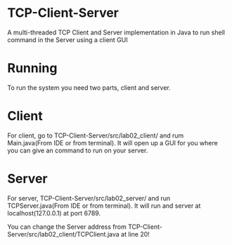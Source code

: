 # TCP-Client-Server
A multi-threaded TCP Client and Server implementation in Java to run shell command in the Server using a client GUI


# Running
To run the system you need two parts, client and server. 
  # Client
  For client, go to TCP-Client-Server/src/lab02_client/ and rum Main.java(From IDE or from terminal). It will open up a GUI for you where you can give an command to run on your server.
  # Server
  For server, TCP-Client-Server/src/lab02_server/ and run TCPServer.java(From IDE or from terminal). It will run and server at localhost(127.0.0.1) at port 6789.
  
You can change the Server address from TCP-Client-Server/src/lab02_client/TCPClient.java at line 20!
